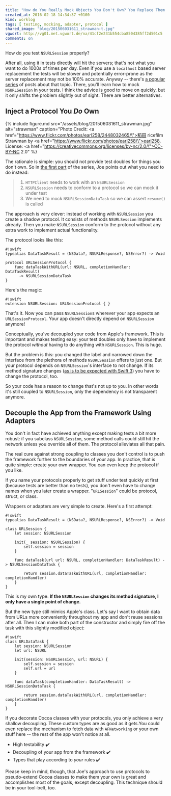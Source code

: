 ```yaml
---
title: "How do You Really Mock Objects You Don't Own? You Replace Them with Adapters"
created_at: 2016-02-18 14:34:37 +0100
kind: worklog
tags: [ testing, mocking, adapter, protocol ]
shared_image: "blog/201506031611_strawman-t.jpg"
vgwort: http://vg01.met.vgwort.de/na/41cf2e231b554cba8504385ff2d501c5
comments: on
---
```


How do you test `NSURLSession` properly? 

After all, using it in tests directly will hit the servers; that's not what you want to do 1000s of times per day. Even if you use a `localhost` based server replacement the tests will be slower and potentially error-prone as the server replacement may not be 100% accurate. Anyway -- there's [a popular series][post] of posts about that topic. There, you'll learn how to mock `NSURLSession` in your tests. I think the advice is good to move on quickly, but it only shifts the problem slightly out of sight. There are better alternatives.


## Inject a Protocol You _Do_ Own

{% include figure.md src="/assets/blog/201506031611_strawman.jpg" alt="strawman" caption="Photo Credit: <a href=\"https://www.flickr.com/photos/earl258/2448032465/\">稻田 ricefilm Strawman</a> by <a href=\"https://www.flickr.com/photos/earl258/\">earl258</a>. License: <a href=\"https://creativecommons.org/licenses/by-nc/2.0/\">CC-BY-NC 2.0</a>" %}

The rationale is simple: you should not provide test doubles for things you don't own. So in [the first part][post] of the series, Joe points out what you need to do instead:

> 1. `HTTPClient` needs to work with an `NSURLSession`
> 2. `NSURLSession` needs to conform to a protocol so we can mock it under test
> 3. We need to mock `NSURLSessionDataTask` so we can assert `resume()` is called

The approach is very clever: instead of working with `NSURLSession` you create a shadow protocol. It consists of methods `NSURLSession` implements already. Then you make `NSURLSession` conform to the protocol without any extra work to implement actual functionality.

The protocol looks like this:

    #!swift
    typealias DataTaskResult = (NSData?, NSURLResponse?, NSError?) -> Void
    
    protocol URLSessionProtocol {
        func dataTaskWithURL(url: NSURL, completionHandler: DataTaskResult)
          -> NSURLSessionDataTask
    }
    
Here's the magic:

    #!swift
    extension NSURLSession: URLSessionProtocol { }

That's it. Now you can pass `NSURLSession`s wherever your app expects an `URLSessionProtocol`. Your app doesn't directly depend on `NSURLSession` anymore!

Conceptually, you've decoupled your code from Apple's framework. This is important and makes testing easy: your test doubles only have to implement the protocol *without* having to do anything with `NSURLSession`. This is huge.

But the problem is this: you changed the label and narrowed down the interface from the plethora of methods `NSURLSession` offers to just one. But your protocol depends on `NSURLSession`'s interface to not change. If its method signature changes ([as is to be expected with Swift 3][swift3]) you have to change the protocol, too.

So your code has a reason to change that's not up to you. In other words it's still coupled to `NSURLSession`, only the dependency is not transparent anymore.

## Decouple the App from the Framework Using Adapters

You don't in fact have achieved anything except making tests a bit more robust: if you subclass `NSURLSession`, some method calls could still hit the network unless you override all of them. The protocol alleviates all that pain.

The real cure against strong coupling to classes you don't control is to push the framework further to the boundaries of your app. In practice, that is quite simple: create your own wrapper. You can even keep the protocol if you like.

If you name your protocols properly to get stuff under test quickly at first (because tests are better than no tests), you don't even have to change names when you later create a wrapper. "`URLSession`" could be protocol, struct, or class.

Wrappers or adapters are very simple to create. Here's a first attempt:

    #!swift
    typealias DataTaskResult = (NSData?, NSURLResponse?, NSError?) -> Void
    
    class URLSession {
        let session: NSURLSession

        init(_ session: NSURLSession) {
            self.session = session
        }
    
        func dataTask(url url: NSURL, completionHandler: DataTaskResult) -> NSURLSessionDataTask {
            
            return session.dataTaskWithURL(url, completionHandler: completionHandler)
        }
    }

This is my own type. **If the `NSURLSession` changes its method signature, I only have a single point of change.**

But the new type still mimics Apple's class. Let's say I want to obtain data from URLs more conveniently throughout my app and don't reuse sessions after all. Then I can make both part of the constructor and simply fire off the task with this slightly modified object:

    #!swift
    class URLDataTask {
        let session: NSURLSession
        let url: NSURL

        init(session: NSURLSession, url: NSURL) {
            self.session = session
            self.url = url
        }
    
        func dataTask(completionHandler: DataTaskResult) -> NSURLSessionDataTask {
            
            return session.dataTaskWithURL(url, completionHandler: completionHandler)
        }
    }

If you decorate Cocoa classes with your protocols, you only achieve a very shallow decoupling. These custom types are as good as it gets.You could even replace the mechanism to fetch data with `AFNetworking` or your own stuff here -- the rest of the app won't notice at all.

- High testability ✔️
- Decoupling of your app from the framework ✔️
- Types that play according to *your* rules ✔️

Please keep in mind, though, that Joe's approach to use protocols to pseudo-extend Cocoa classes to make them your own is great and accomplishes most of the goals, except decoupling. This technique should be in your tool-belt, too.

[swift3]: https://www.reddit.com/r/swift/comments/43a3ib/chris_lattner_swift_2_to_swift_3_will_be_a/
[post]: http://masilotti.com/testing-nsurlsession-input/
